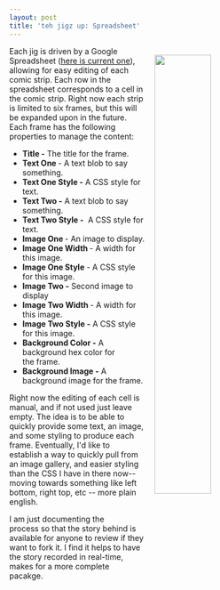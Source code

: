 ```yaml
---
layout: post
title: 'teh jigz up: Spreadsheet'
---
```

<p><img style="padding: 15px;" src="http://kinlane-productions.s3.amazonaws.com/api_evangelist_site/blog/screen_shot_2016_10_18_at_8.18.21_pm.png" alt="" width="45%" align="right" /></p>
<p>Each jig is driven by a Google Spreadsheet (<a href="https://docs.google.com/spreadsheets/d/1fC-sIVuUnKJl-0ZCqDrJPLDs6-86MNVm86RrHwYtjoI/edit#gid=0">here is current one</a>), allowing for easy editing of each comic strip. Each row in the spreadsheet corresponds&nbsp;to a cell in the comic strip. Right now each strip is limited to six frames, but this will be expanded upon in the future. Each frame has the following properties to manage the content:</p>
<ul>
<li><strong>Title -</strong> The title for the frame.</li>
<li><strong>Text One </strong>- A text blob to say something.</li>
<li><strong>Text One Style -</strong> A CSS style for text.</li>
<li><strong>Text Two -</strong>&nbsp;A text blob to say something.</li>
<li><strong>Text Two Style -</strong> &nbsp;A CSS style for text.</li>
<li><strong>Image One </strong>- An image to display.</li>
<li><strong>Image One Width </strong>- A width for this image.</li>
<li><strong>Image One Style</strong> - A CSS style for this image.</li>
<li><strong>Image Two -</strong> Second image to display</li>
<li><strong>Image Two Width </strong>-&nbsp;A width for this image.</li>
<li><strong>Image Two Style -</strong>&nbsp;A CSS style for this image.</li>
<li><strong>Background Color -</strong> A background hex color for the&nbsp;frame.</li>
<li><strong>Background Image -</strong> A background image for the&nbsp;frame.</li>
</ul>
<p>Right now the editing of each cell is manual, and if not used just leave empty. The idea is to be able to quickly provide some text, an image, and some styling to produce each frame. Eventually, I'd like to establish a way to quickly pull from an image gallery, and easier styling than the CSS I have in there now--moving towards something like left bottom, right top, etc -- more plain english.</p>
<p>I am just documenting the process&nbsp;so that the story behind is available for anyone to review&nbsp;if they want to fork it. I find it helps to have the story recorded in real-time, makes for a more complete pacakge.</p>
<ul>
</ul>